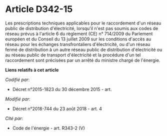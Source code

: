 # Article D342-15

Les prescriptions techniques applicables pour le raccordement d'un réseau public de distribution d'électricité, lorsqu'il
n'est pas soumis aux codes de réseau prévus à l'article 6 du règlement (CE) n° 714/2009 du Parlement européen et du Conseil
du 13 juillet 2009 sur les conditions d'accès au réseau pour les échanges transfrontaliers d'électricité, ou d'un réseau
fermé de distribution à un autre réseau public de distribution d'électricité ou au réseau public de transport d'électricité
et la procédure d'un tel raccordement sont précisées par un arrêté du ministre chargé de l'énergie.

**Liens relatifs à cet article**

_Codifié par_:

  - Décret n°2015-1823 du 30 décembre 2015 - art.

_Modifié par_:

  - Décret n°2018-744 du 23 août 2018 - art. 4

_Cité par_:

  - Code de l'énergie - art. R343-2 (V)
